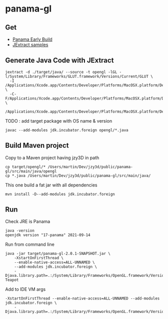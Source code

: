 # panama-gl


## Get

* [Panama Early Build](https://jdk.java.net/panama/)
* [JExtract samples](https://github.com/sundararajana/panama-jextract-samples)

## Generate Java Code with JExtract

```
jextract -d ./target/java/ --source -t opengl -lGL -l/System/Library/Frameworks/GLUT.framework/Versions/Current/GLUT \
  -I /Applications/Xcode.app/Contents/Developer/Platforms/MacOSX.platform/Developer/SDKs/MacOSX.sdk/usr/include/ \
  -C-F/Applications/Xcode.app/Contents/Developer/Platforms/MacOSX.platform/Developer/SDKs/MacOSX.sdk/System/Library/Frameworks \
  /Applications/Xcode.app/Contents/Developer/Platforms/MacOSX.platform/Developer/SDKs/MacOSX.sdk/System/Library/Frameworks/GLUT.framework/Headers/glut.h
```

TODO : add target package with OS name & version


```
javac --add-modules jdk.incubator.foreign opengl/*.java
```

## Build Maven project

Copy to a Maven project having jzy3D in path

```
cp target/opengl/* /Users/martin/Dev/jzy3d/public/panama-gl/src/main/java/opengl
cp *.java /Users/martin/Dev/jzy3d/public/panama-gl/src/main/java/
```


This one build a fat jar with all dependencies
```
mvn install -D--add-modules jdk.incubator.foreign
```

## Run

Check JRE is Panama
```
java -version
openjdk version "17-panama" 2021-09-14
```

Run from command line
```
java -jar target/panama-gl-2.0.1-SNAPSHOT.jar \
    -XstartOnFirstThread \
    --enable-native-access=ALL-UNNAMED \
    --add-modules jdk.incubator.foreign \
    -Djava.library.path=.:/System/Library/Frameworks/OpenGL.framework/Versions/Current/Libraries/ Teapot
```


Add to IDE VM args
```
-XstartOnFirstThread --enable-native-access=ALL-UNNAMED --add-modules jdk.incubator.foreign \
    -Djava.library.path=.:/System/Library/Frameworks/OpenGL.framework/Versions/Current/Libraries/
```
